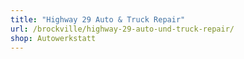 ```yaml
---
title: "Highway 29 Auto & Truck Repair"
url: /brockville/highway-29-auto-und-truck-repair/
shop: Autowerkstatt
---
```

